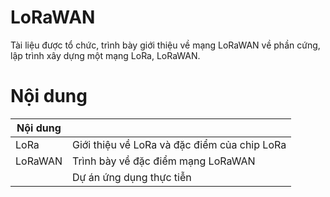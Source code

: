 # LoRaWAN 
Tài liệu được tổ chức, trình bày giới thiệu về mạng LoRaWAN về phần cứng, lập trình xây dựng một mạng LoRa, LoRaWAN.

# Nội dung

| Nội dung |     |
|----------|-----|
| LoRa     | Giới thiệu về LoRa và đặc điểm của chip LoRa|
| LoRaWAN  | Trình bày về đặc điểm mạng LoRaWAN |
|          | Dự án ứng dụng thực tiễn           |
